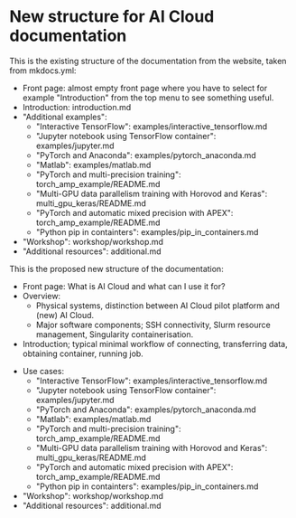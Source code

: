 # New structure for AI Cloud documentation

This is the existing structure of the documentation from the website,
taken from mkdocs.yml:

- Front page: almost empty front page where you have to select for
  example "Introduction" from the top menu to see something useful.
- Introduction: introduction.md
- "Additional examples":
  - "Interactive TensorFlow": examples/interactive_tensorflow.md
  - "Jupyter notebook using TensorFlow container": examples/jupyter.md
  - "PyTorch and Anaconda": examples/pytorch_anaconda.md
  - "Matlab": examples/matlab.md
  - "PyTorch and multi-precision training": torch_amp_example/README.md
  - "Multi-GPU data parallelism training with Horovod and Keras": multi_gpu_keras/README.md
  - "PyTorch and automatic mixed precision with APEX": torch_amp_example/README.md
  - "Python pip in containters": examples/pip_in_containers.md
- "Workshop": workshop/workshop.md
- "Additional resources": additional.md

This is the proposed new structure of the documentation:

- Front page: What is AI Cloud and what can I use it for?
- Overview:
  - Physical systems, distinction between AI Cloud pilot platform and
    (new) AI Cloud.
  - Major software components; SSH connectivity, Slurm resource
    management, Singularity containerisation.
- Introduction; typical minimal workflow of connecting, transferring
  data, obtaining container, running job.
<!-- remainder planned as unchanged for now -->
- Use cases:
  - "Interactive TensorFlow": examples/interactive_tensorflow.md
  - "Jupyter notebook using TensorFlow container": examples/jupyter.md
  - "PyTorch and Anaconda": examples/pytorch_anaconda.md
  - "Matlab": examples/matlab.md
  - "PyTorch and multi-precision training": torch_amp_example/README.md
  - "Multi-GPU data parallelism training with Horovod and Keras": multi_gpu_keras/README.md
  - "PyTorch and automatic mixed precision with APEX": torch_amp_example/README.md
  - "Python pip in containters": examples/pip_in_containers.md
- "Workshop": workshop/workshop.md
- "Additional resources": additional.md
